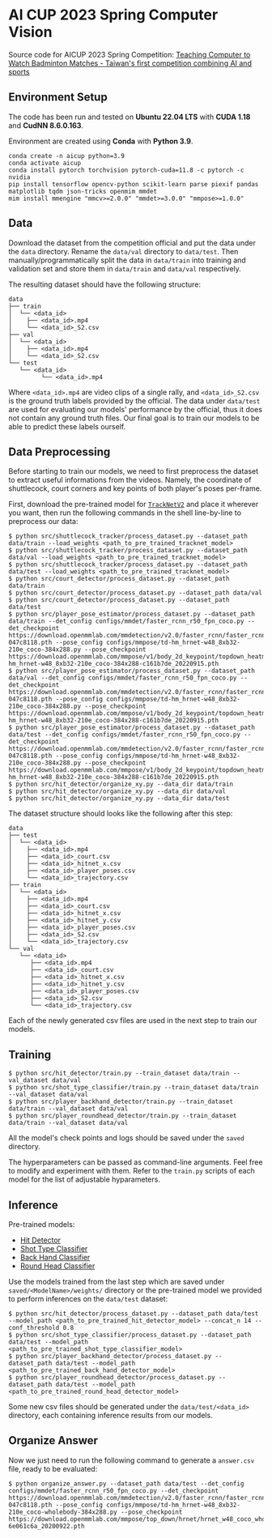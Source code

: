 # AI CUP 2023 Spring Computer Vision

Source code for AICUP 2023 Spring Competition: [Teaching Computer to Watch Badminton Matches - Taiwan's first competition combining AI and sports](https://aidea-web.tw/topic/cbea66cc-a993-4be8-933d-1aa9779001f8)

## Environment Setup

The code has been run and tested on **Ubuntu 22.04 LTS** with **CUDA 1.18** and **CudNN 8.6.0.163**.

Environment are created using **Conda** with **Python 3.9**.

```shell
conda create -n aicup python=3.9
conda activate aicup
conda install pytorch torchvision pytorch-cuda=11.8 -c pytorch -c nvidia
pip install tensorflow opencv-python scikit-learn parse piexif pandas matplotlib tqdm json-tricks openmim mmdet
mim install mmengine "mmcv>=2.0.0" "mmdet>=3.0.0" "mmpose>=1.0.0"
```

## Data

Download the dataset from the competition official and put the data under the `data` directory. Rename the `data/val` directory to `data/test`. Then manually/programmatically split the data in `data/train` into training and validation set and store them in `data/train` and `data/val` respectively.

The resulting dataset should have the following structure:

```
data
├── train
│  └── <data_id>
│ 	 ├── <data_id>.mp4
│ 	 └── <data_id>_S2.csv
├── val
│  └── <data_id>
│ 	 ├── <data_id>.mp4
│ 	 └── <data_id>_S2.csv
└── test
   └── <data_id>
     	 └── <data_id>.mp4
```

Where `<data_id>.mp4` are video clips of a single rally, and `<data_id>_S2.csv` is the ground truth labels provided by the official. The data under `data/test` are used for evaluating our models' performance by the official, thus it does not contain any ground truth files. Our final goal is to train our models to be able to predict these labels ourself.

## Data Preprocessing

Before starting to train our models, we need to first preprocess the dataset to extract useful informations from the videos. Namely, the coordinate of shuttlecock, court corners and key points of both player's poses per-frame.

First, download the pre-trained model for [`TrackNetV2`](https://drive.google.com/file/d/1_mrzOAAGsn2DAI7T1igJ9pYKabV278lb/view) and place it wherever you want, then run the following commands in the shell line-by-line to preprocess our data:

```shell
$ python src/shuttlecock_tracker/process_dataset.py --dataset_path data/train --load_weights <path_to_pre_trained_tracknet_model>
$ python src/shuttlecock_tracker/process_dataset.py --dataset_path data/val --load_weights <path_to_pre_trained_tracknet_model>
$ python src/shuttlecock_tracker/process_dataset.py --dataset_path data/test --load_weights <path_to_pre_trained_tracknet_model>
$ python src/court_detector/process_dataset.py --dataset_path data/train
$ python src/court_detector/process_dataset.py --dataset_path data/val
$ python src/court_detector/process_dataset.py --dataset_path data/test
$ python src/player_pose_estimator/process_dataset.py --dataset_path data/train --det_config configs/mmdet/faster_rcnn_r50_fpn_coco.py --det_checkpoint https://download.openmmlab.com/mmdetection/v2.0/faster_rcnn/faster_rcnn_r50_fpn_1x_coco/faster_rcnn_r50_fpn_1x_coco_20200130-047c8118.pth --pose_config configs/mmpose/td-hm_hrnet-w48_8xb32-210e_coco-384x288.py --pose_checkpoint https://download.openmmlab.com/mmpose/v1/body_2d_keypoint/topdown_heatmap/coco/td-hm_hrnet-w48_8xb32-210e_coco-384x288-c161b7de_20220915.pth
$ python src/player_pose_estimator/process_dataset.py --dataset_path data/val --det_config configs/mmdet/faster_rcnn_r50_fpn_coco.py --det_checkpoint https://download.openmmlab.com/mmdetection/v2.0/faster_rcnn/faster_rcnn_r50_fpn_1x_coco/faster_rcnn_r50_fpn_1x_coco_20200130-047c8118.pth --pose_config configs/mmpose/td-hm_hrnet-w48_8xb32-210e_coco-384x288.py --pose_checkpoint https://download.openmmlab.com/mmpose/v1/body_2d_keypoint/topdown_heatmap/coco/td-hm_hrnet-w48_8xb32-210e_coco-384x288-c161b7de_20220915.pth
$ python src/player_pose_estimator/process_dataset.py --dataset_path data/test --det_config configs/mmdet/faster_rcnn_r50_fpn_coco.py --det_checkpoint https://download.openmmlab.com/mmdetection/v2.0/faster_rcnn/faster_rcnn_r50_fpn_1x_coco/faster_rcnn_r50_fpn_1x_coco_20200130-047c8118.pth --pose_config configs/mmpose/td-hm_hrnet-w48_8xb32-210e_coco-384x288.py --pose_checkpoint https://download.openmmlab.com/mmpose/v1/body_2d_keypoint/topdown_heatmap/coco/td-hm_hrnet-w48_8xb32-210e_coco-384x288-c161b7de_20220915.pth
$ python src/hit_detector/organize_xy.py --data_dir data/train
$ python src/hit_detector/organize_xy.py --data_dir data/val
$ python src/hit_detector/organize_xy.py --data_dir data/test
```

The dataset structure should looks like the following after this step:

```
data
├── test
│  └── <data_id>
│ 	 ├── <data_id>.mp4
│ 	 ├── <data_id>_court.csv
│ 	 ├── <data_id>_hitnet_x.csv
│ 	 ├── <data_id>_player_poses.csv
│ 	 └── <data_id>_trajectory.csv
├── train
│  └── <data_id>
│ 	 ├── <data_id>.mp4
│ 	 ├── <data_id>_court.csv
│ 	 ├── <data_id>_hitnet_x.csv
│ 	 ├── <data_id>_hitnet_y.csv
│ 	 ├── <data_id>_player_poses.csv
│ 	 ├── <data_id>_S2.csv
│ 	 └── <data_id>_trajectory.csv
└── val
   └── <data_id>
      ├── <data_id>.mp4
      ├── <data_id>_court.csv
      ├── <data_id>_hitnet_x.csv
      ├── <data_id>_hitnet_y.csv
      ├── <data_id>_player_poses.csv
      ├── <data_id>_S2.csv
      └── <data_id>_trajectory.csv
```

Each of the newly generated csv files are used in the next step to train our models.

## Training

```shell
$ python src/hit_detector/train.py --train_dataset data/train --val_dataset data/val
$ python src/shot_type_classifier/train.py --train_dataset data/train --val_dataset data/val
$ python src/player_backhand_detector/train.py --train_dataset data/train --val_dataset data/val
$ python src/player_roundhead_detector/train.py --train_dataset data/train --val_dataset data/val
```

All the model's check points and logs should be saved under the `saved` directory.

The hyperparameters can be passed as command-line arguments. Feel free to modify and experiment with them. Refer to the `train.py` scripts of each model for the list of adjustable hyparameters.

## Inference

Pre-trained models:

* [Hit Detector](https://github.com/jerrykal/AI_CUP_2023_Spring_Computer_Vision/releases/download/0.0.0/hit_detector_weights.pt)
* [Shot Type Classifier](https://github.com/jerrykal/AI_CUP_2023_Spring_Computer_Vision/releases/download/0.0.0/shot_type_classifier.pt)
* [Back Hand Classifier](https://github.com/jerrykal/AI_CUP_2023_Spring_Computer_Vision/releases/download/0.0.0/back_hand_classifier_weights.pt)
* [Round Head Classifier](https://github.com/jerrykal/AI_CUP_2023_Spring_Computer_Vision/releases/download/0.0.0/round_head_classifier_weights.pt)

Use the models trained from the last step which are saved under `saved/<ModelName>/weights/` directory or the pre-trained model we provided to perform inferences on the `data/test` dataset:

```shell
$ python src/hit_detector/process_dataset.py --dataset_path data/test --model_path <path_to_pre_trained_hit_detector_model> --concat_n 14 --conf_threshold 0.8
$ python src/shot_type_classifier/process_dataset.py --dataset_path data/test --model_path <path_to_pre_trained_shot_type_classifier_model>
$ python src/player_backhand_detector/process_dataset.py --dataset_path data/test --model_path <path_to_pre_trained_back_hand_detector_model>
$ python src/player_roundhead_detector/process_dataset.py --dataset_path data/test --model_path <path_to_pre_trained_round_head_detector_model>
```

Some new csv files should be generated under the `data/test/<data_id>` directory, each containing inference results from our models.

## Organize Answer

Now we just need to run the following command to generate a `answer.csv` file, ready to be evaluated:

```shell
$ python organize_answer.py --dataset_path data/test --det_config configs/mmdet/faster_rcnn_r50_fpn_coco.py --det_checkpoint https://download.openmmlab.com/mmdetection/v2.0/faster_rcnn/faster_rcnn_r50_fpn_1x_coco/faster_rcnn_r50_fpn_1x_coco_20200130-047c8118.pth --pose_config configs/mmpose/td-hm_hrnet-w48_8xb32-210e_coco-wholebody-384x288.py --pose_checkpoint https://download.openmmlab.com/mmpose/top_down/hrnet/hrnet_w48_coco_wholebody_384x288-6e061c6a_20200922.pth
```
